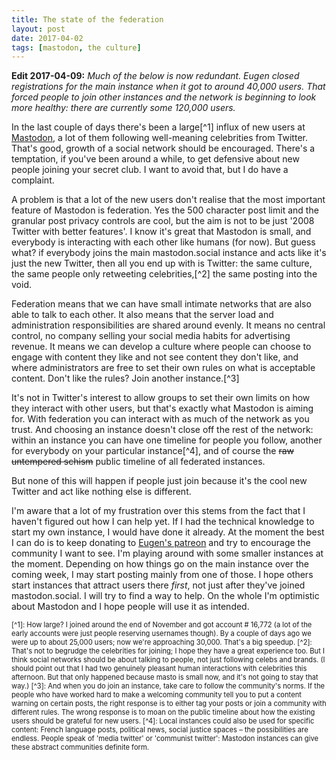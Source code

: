 ```yaml
---
title: The state of the federation
layout: post
date: 2017-04-02
tags: [mastodon, the culture]
---
```


**Edit 2017-04-09:**
*Much of the below is now redundant. Eugen closed registrations for the main instance when it got to around 40,000 users. That forced people to join other instances and the network is beginning to look more healthy: there are currently some 120,000 users.*

In the last couple of days there's been a large[^1] influx of new users at [Mastodon](https://mastodon.social), a lot of them following well-meaning celebrities from Twitter. That's good, growth of a social network should be encouraged. There's a temptation, if you've been around a while, to get defensive about new people joining your secret club. I want to avoid that, but I do have a complaint.

A problem is that a lot of the new users don't realise that the most important feature of Mastodon is federation. Yes the 500 character post limit and the granular post privacy controls are cool, but the aim is not to be just '2008 Twitter with better features'. I know it's great that Mastodon is small, and everybody is interacting with each other like humans (for now). But guess what? if everybody joins the main mastodon.social instance and acts like it's just the new Twitter, then all you end up with is Twitter: the same culture, the same people only retweeting celebrities,[^2] the same posting into the void.

Federation means that we can have small intimate networks that are also able to talk to each other. It also means that the server load and administration responsibilities are shared around evenly. It means no central control, no company selling your social media habits for advertising revenue. It means we can develop a culture where people can choose to engage with content they like and not see content they don't like, and where administrators are free to set their own rules on what is acceptable content. Don't like the rules? Join another instance.[^3]

It's not in Twitter's interest to allow groups to set their own limits on how they interact with other users, but that's exactly what Mastodon is aiming for. With federation you can interact with as much of the network as you trust. And choosing an instance doesn't close off the rest of the network: within an instance you can have one timeline for people you follow, another for everybody on your particular instance[^4], and of course the ~~raw untempered schism~~ public timeline of all federated instances.

But none of this will happen if people just join because it's the cool new Twitter and act like nothing else is different.

I'm aware that a lot of my frustration over this stems from the fact that I haven't figured out how I can help yet. If I had the technical knowledge to start my own instance, I would have done it already. At the moment the best I can do is to keep donating to [Eugen's patreon](https://www.patreon.com/user?u=619786) and try to encourage the community I want to see. I'm playing around with some smaller instances at the moment. Depending on how things go on the main instance over the coming week, I may start posting mainly from one of those. I hope others start instances that attract users there *first*, not just after they've joined mastodon.social. I will try to find a way to help. On the whole I'm optimistic about Mastodon and I hope people will use it as intended.

<div style="font-size: 80%">
[^1]: How large? I joined around the end of November and got account # 16,772 (a lot of the early accounts were just people reserving usernames though). By a couple of days ago we were up to about 25,000 users; now we're approaching 30,000. That's a big speedup.
[^2]: That's not to begrudge the celebrities for joining; I hope they have a great experience too. But I think social networks should be about talking to people, not just following celebs and brands. (I should point out that I had two genuinely pleasant human interactions with celebrities this afternoon. But that only happened because masto is small now, and it's not going to stay that way.)
[^3]: And when you do join an instance, take care to follow the community's norms. If the people who have worked hard to make a welcoming community tell you to put a content warning on certain posts, the right response is to either tag your posts or join a community with different rules. The wrong response is to moan on the public timeline about how the existing users should be grateful for new users.
[^4]: Local instances could also be used for specific content: French language posts, political news, social justice spaces &ndash; the possibilities are endless. People speak of 'media twitter' or 'communist twitter': Mastodon instances can give these abstract communities definite form.
</div>
